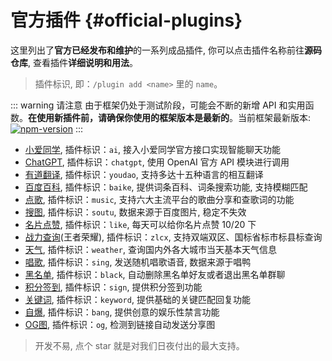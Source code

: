 # 官方插件 {#official-plugins}

这里列出了**官方已经发布和维护**的一系列成品插件, 你可以点击插件名称前往**源码仓库**, 查看插件**详细说明和用法**。

> 插件标识, 即：`/plugin add <name>` 里的 `name`。

::: warning 请注意
由于框架仍处于测试阶段，可能会不断的新增 API 和实用函数。**在使用新插件前，请确保你使用的框架版本是最新的**。当前框架最新版本: [![npm-version](https://img.shields.io/npm/v/@kivibot/core?color=527dec&label=%40kivibot%2Fcore&style=flat-square)](https://npm.im/package/@kivibot/core)
:::

- [小爱同学](https://github.com/KiviBotLab/kivibot-plugin-ai), 插件标识：`ai`, 接入小爱同学官方接口实现智能聊天功能
- [ChatGPT](https://github.com/KiviBotLab/kivibot-plugin-chatgpt), 插件标识：`chatgpt`, 使用 OpenAI 官方 API 模块进行调用
- [有道翻译](https://github.com/KiviBotLab/kivibot-plugin-youdao), 插件标识：`youdao`, 支持多达十五种语言的相互翻译
- [百度百科](https://github.com/KiviBotLab/kivibot-plugin-baike), 插件标识：`baike`, 提供词条百科、词条搜索功能, 支持模糊匹配
- [点歌](https://github.com/KiviBotLab/kivibot-plugin-music), 插件标识：`music`, 支持六大主流平台的歌曲分享和查歌词的功能
- [搜图](https://github.com/KiviBotLab/kivibot-plugin-soutu), 插件标识：`soutu`, 数据来源于百度图片, 稳定不失效
- [名片点赞](https://github.com/KiviBotLab/kivibot-plugin-like), 插件标识：`like`, 每天可以给你名片点赞 10/20 下
- [战力查询](https://github.com/KiviBotLab/kivibot-plugin-zlcx)(王者荣耀), 插件标识：`zlcx`, 支持双端双区、国标省标市标县标查询
- [天气](https://github.com/KiviBotLab/kivibot-plugin-weather), 插件标识：`weather`, 查询国内外各大城市当天基本天气信息
- [唱歌](https://github.com/KiviBotLab/kivibot-plugin-sing), 插件标识：`sing`, 发送随机唱歌语音, 数据来源于唱鸭
- [黑名单](https://github.com/KiviBotLab/kivibot-plugin-black), 插件标识：`black`, 自动删除黑名单好友或者退出黑名单群聊
- [积分签到](https://github.com/KiviBotLab/kivibot-plugin-sign), 插件标识：`sign`, 提供积分签到功能
- [关键词](https://github.com/KiviBotLab/kivibot-plugin-keyword), 插件标识：`keyword`, 提供基础的关键匹配回复功能
- [自爆](https://github.com/KiviBotLab/kivibot-plugin-bang), 插件标识：`bang`, 提供创意的娱乐性禁言功能
- [OG图](https://github.com/KiviBotLab/kivibot-plugin-og), 插件标识：`og`, 检测到链接自动发送分享图

> 开发不易, 点个 star 就是对我们日夜付出的最大支持。
